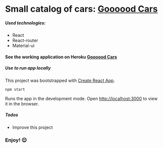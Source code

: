 # Small catalog of cars: [Goooood Cars](https://intense-fortress-47302.herokuapp.com)

##### Used technologies:

  - React
  - React-router
  - Material-ui

#### See the working application on Heroku [Goooood Cars](https://intense-fortress-47302.herokuapp.com)

##### Use to run app locally
This project was bootstrapped with [Create React App](https://github.com/facebook/create-react-app).

`npm start`

Runs the app in the development mode.
Open [http://localhost:3000](http://localhost:3000) to view it in the browser.

##### Todos

- Improve this project

### Enjoy! :relieved:
